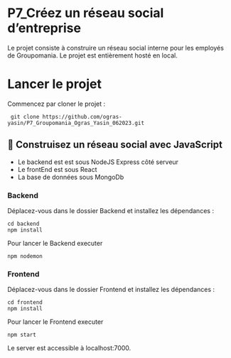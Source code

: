 
# P7_Créez un réseau social d’entreprise

Le projet consiste à construire un réseau social interne pour les employés de Groupomania.
Le projet est entièrement hosté en local.

# Lancer le projet

Commencez par cloner le projet :

``` git clone https://github.com/ogras-yasin/P7_Groupomania_Ogras_Yasin_062023.git```




## 🔨 Construisez un réseau social avec JavaScript

<ul>
  <li> Le backend est est sous NodeJS Express côté serveur</li>
  <li>Le frontEnd est sous React</li>
  <li>La base de données sous MongoDb</li>
</ul>


### Backend

Déplacez-vous dans le dossier Backend et installez les dépendances :
``` 
cd backend
npm install
```
Pour lancer le Backend executer 
```
npm nodemon 
```

### Frontend
Déplacez-vous dans le dossier Frontend et installez les dépendances :
``` 
cd frontend
npm install
```
Pour lancer le Frontend executer 
``` 
npm start
```

Le server est accessible à localhost:7000.
